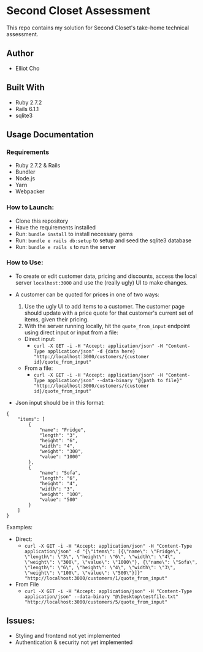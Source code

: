# Second Closet Assessment

This repo contains my solution for Second Closet's take-home technical assessment.

## Author

* Elliot Cho

## Built With

* Ruby 2.7.2
* Rails 6.1.1
* sqlite3

## Usage Documentation

### Requirements
* Ruby 2.7.2 & Rails
* Bundler
* Node.js
* Yarn
* Webpacker

### How to Launch:
* Clone this repository
* Have the requirements installed
* Run: `bundle install` to install necessary gems
* Run: `bundle e rails db:setup` to setup and seed the sqlite3 database
* Run: `bundle e rails s` to run the server

### How to Use:
* To create or edit customer data, pricing and discounts, access the local server `localhost:3000` and use the (really ugly) UI to make changes.
* A customer can be quoted for prices in one of two ways:
  1. Use the ugly UI to add items to a customer. The customer page should update with a price quote for that customer's current set of items, given their pricing.
  2. With the server running locally, hit the `quote_from_input` endpoint using direct input or input from a file:
  * Direct input:
    * ```curl -X GET -i -H "Accept: application/json" -H "Content-Type application/json" -d {data here} "http://localhost:3000/customers/{customer id}/quote_from_input"```
  * From a file:
    * ```curl -X GET -i -H "Accept: application/json" -H "Content-Type application/json" --data-binary "@{path to file}" "http://localhost:3000/customers/{customer id}/quote_from_input"```
    
* Json input should be in this format:
```
{
	"items": [
		{
			"name": "Fridge",
			"length": "3",
			"height": "6",
			"width": "4",
			"weight": "300",
			"value": "1000"
		},
		{
			"name": "Sofa",
			"length": "6",
			"height": "4",
			"width": "3",
			"weight": "100",
			"value": "500"
		}
	]
}
```
    
Examples:
* Direct:
  * ```curl -X GET -i -H "Accept: application/json" -H "Content-Type application/json" -d "{\"items\": [{\"name\": \"Fridge\", \"length\": \"3\", \"height\": \"6\", \"width\": \"4\", \"weight\": \"300\", \"value\": \"1000\"}, {\"name\": \"Sofa\", \"length\": \"6\", \"height\": \"4\", \"width\": \"3\", \"weight\": \"100\", \"value\": \"500\"}]}" "http://localhost:3000/customers/1/quote_from_input"```
* From File
  * ```curl -X GET -i -H "Accept: application/json" -H "Content-Type application/json" --data-binary "@\Desktop\testfile.txt" "http://localhost:3000/customers/5/quote_from_input"```
  
## Issues:
* Styling and frontend not yet implemented
* Authentication & security not yet implemented
